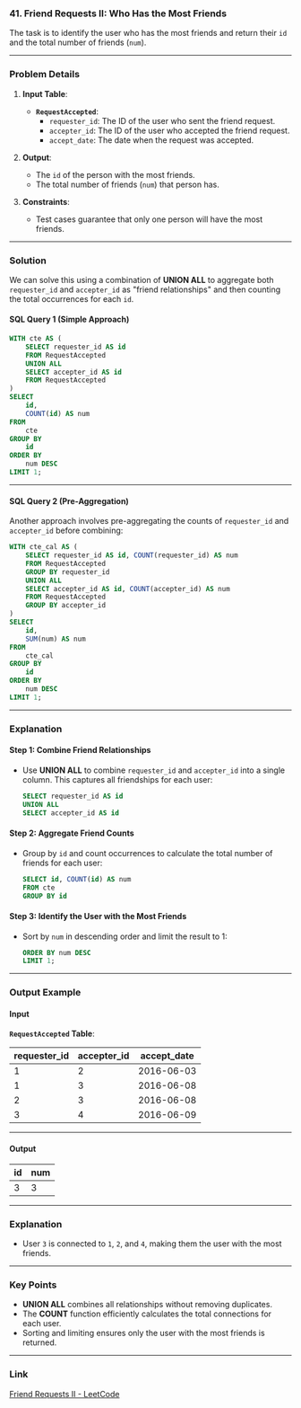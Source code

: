 ### **41. Friend Requests II: Who Has the Most Friends**

The task is to identify the user who has the most friends and return their `id` and the total number of friends (`num`).

---

### **Problem Details**

1. **Input Table**:
   - **`RequestAccepted`**:
     - `requester_id`: The ID of the user who sent the friend request.
     - `accepter_id`: The ID of the user who accepted the friend request.
     - `accept_date`: The date when the request was accepted.

2. **Output**:
   - The `id` of the person with the most friends.
   - The total number of friends (`num`) that person has.

3. **Constraints**:
   - Test cases guarantee that only one person will have the most friends.

---

### **Solution**

We can solve this using a combination of **UNION ALL** to aggregate both `requester_id` and `accepter_id` as "friend relationships" and then counting the total occurrences for each `id`.

#### **SQL Query 1 (Simple Approach)**

```sql
WITH cte AS (
    SELECT requester_id AS id
    FROM RequestAccepted
    UNION ALL
    SELECT accepter_id AS id
    FROM RequestAccepted
)
SELECT 
    id,
    COUNT(id) AS num
FROM 
    cte
GROUP BY 
    id
ORDER BY 
    num DESC
LIMIT 1;
```

---

#### **SQL Query 2 (Pre-Aggregation)**

Another approach involves pre-aggregating the counts of `requester_id` and `accepter_id` before combining:

```sql
WITH cte_cal AS (
    SELECT requester_id AS id, COUNT(requester_id) AS num
    FROM RequestAccepted
    GROUP BY requester_id
    UNION ALL
    SELECT accepter_id AS id, COUNT(accepter_id) AS num
    FROM RequestAccepted
    GROUP BY accepter_id
)
SELECT 
    id,
    SUM(num) AS num
FROM 
    cte_cal
GROUP BY 
    id
ORDER BY 
    num DESC
LIMIT 1;
```

---

### **Explanation**

#### **Step 1: Combine Friend Relationships**
- Use **UNION ALL** to combine `requester_id` and `accepter_id` into a single column. This captures all friendships for each user:
  ```sql
  SELECT requester_id AS id
  UNION ALL
  SELECT accepter_id AS id
  ```

#### **Step 2: Aggregate Friend Counts**
- Group by `id` and count occurrences to calculate the total number of friends for each user:
  ```sql
  SELECT id, COUNT(id) AS num
  FROM cte
  GROUP BY id
  ```

#### **Step 3: Identify the User with the Most Friends**
- Sort by `num` in descending order and limit the result to 1:
  ```sql
  ORDER BY num DESC
  LIMIT 1;
  ```

---

### **Output Example**

#### **Input**

**`RequestAccepted` Table**:

| requester_id | accepter_id | accept_date |
|--------------|-------------|-------------|
| 1            | 2           | 2016-06-03  |
| 1            | 3           | 2016-06-08  |
| 2            | 3           | 2016-06-08  |
| 3            | 4           | 2016-06-09  |

---

#### **Output**

| id  | num |
|-----|-----|
| 3   | 3   |

---

### **Explanation**

- User `3` is connected to `1`, `2`, and `4`, making them the user with the most friends.

---

### **Key Points**
- **UNION ALL** combines all relationships without removing duplicates.
- The **COUNT** function efficiently calculates the total connections for each user.
- Sorting and limiting ensures only the user with the most friends is returned.

---

### **Link**

[Friend Requests II - LeetCode](https://leetcode.com/problems/friend-requests-ii-who-has-the-most-friends/)
